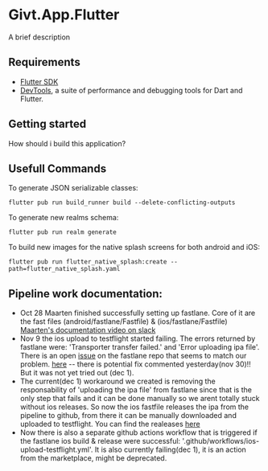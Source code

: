 # Givt.App.Flutter
A brief description

## Requirements

- [Flutter SDK](https://docs.flutter.dev/get-started/install)
- [DevTools](https://docs.flutter.dev/development/tools/devtools/overview), a suite of performance and debugging tools for Dart and Flutter.

## Getting started
How should i build this application?

## Usefull Commands

To generate JSON serializable classes:
```shell
flutter pub run build_runner build --delete-conflicting-outputs
```

To generate new realms schema:
```shell
flutter pub run realm generate
```
To build new images for the native splash screens for both android and iOS:
```shell
flutter pub run flutter_native_splash:create --path=flutter_native_splash.yaml 
```

## Pipeline work documentation:
- Oct 28 Maarten finished successfully setting up fastlane. Core of it are the fast files (android/fastlane/Fastfile) & (ios/fastlane/Fastfile)   [Maarten's documentation video on slack](https://nfcollect.slack.com/files/U14JJU34J/F048FDEE1B6/flutter_-_fastlane_-_codesigning_-_ci.mkv)
- Nov 9 the ios upload to testflight started failing. The errors returned by fastlane were: 'Transporter transfer failed.' and 'Error uploading ipa file'. There is an open [issue](https://github.com/fastlane/fastlane/issues/20879) on the fastlane repo that seems to match our problem. [here](https://github.com/fastlane/fastlane/issues/20879) -- there is potential fix  commented yesterday(nov 30)!! But it was not yet tried out (dec 1).
- The current(dec 1) workaround we created is removing the responsability of 'uploading the ipa file' from fastlane since that is the only step that fails and it can be done manually so we arent totally stuck without ios releases.
So now the ios fastfile releases the ipa from the pipeline to github, from there it can be manually downloaded and uploaded to testflight. You can find the realeases [here](https://github.com/givtnl/Givt.App.Flutter/releases)
- Now there is also a separate github actions workflow that is triggered if the fastlane ios build & release were successful: '.github/workflows/ios-upload-testflight.yml'. It is also currently failing(dec 1), it is an action from the marketplace, might be deprecated.